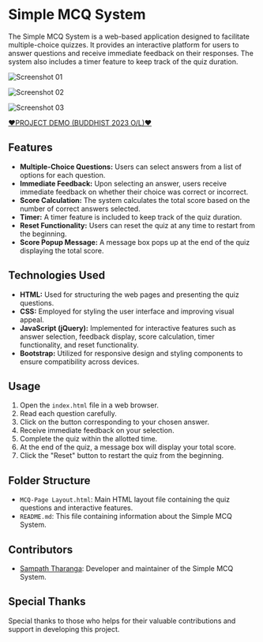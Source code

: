 # Simple MCQ System

The Simple MCQ System is a web-based application designed to facilitate multiple-choice quizzes. It provides an interactive platform for users to answer questions and receive immediate feedback on their responses. The system also includes a timer feature to keep track of the quiz duration.

![Screenshot 01](https://github.com/SampathTharanga/Simple-MCQ-System/assets/17849521/40ba39b4-60bc-473d-9bba-d33dd03a72ba)

![Screenshot 02](https://github.com/SampathTharanga/Simple-MCQ-System/assets/17849521/df15c0c6-47ad-45cc-a9d0-35e95d56c35a)

![Screenshot 03](https://github.com/SampathTharanga/Simple-MCQ-System/assets/17849521/6feb2a7b-b70d-477a-a1b1-12962ca19eed)

️[❤️PROJECT DEMO (BUDDHIST 2023 O/L)❤️](https://sites.google.com/view/polpitiyaschool/%E0%B6%85-%E0%B6%B4-%E0%B7%83-%E0%B7%83%E0%B6%B4%E0%B7%85/11-online-mcq-pp/2023-buddhist-pp)

## Features

- **Multiple-Choice Questions:** Users can select answers from a list of options for each question.
- **Immediate Feedback:** Upon selecting an answer, users receive immediate feedback on whether their choice was correct or incorrect.
- **Score Calculation:** The system calculates the total score based on the number of correct answers selected.
- **Timer:** A timer feature is included to keep track of the quiz duration.
- **Reset Functionality:** Users can reset the quiz at any time to restart from the beginning.
- **Score Popup Message:** A message box pops up at the end of the quiz displaying the total score.

## Technologies Used

- **HTML:** Used for structuring the web pages and presenting the quiz questions.
- **CSS:** Employed for styling the user interface and improving visual appeal.
- **JavaScript (jQuery):** Implemented for interactive features such as answer selection, feedback display, score calculation, timer functionality, and reset functionality.
- **Bootstrap:** Utilized for responsive design and styling components to ensure compatibility across devices.

## Usage

1. Open the `index.html` file in a web browser.
2. Read each question carefully.
3. Click on the button corresponding to your chosen answer.
4. Receive immediate feedback on your selection.
5. Complete the quiz within the allotted time.
6. At the end of the quiz, a message box will display your total score.
7. Click the "Reset" button to restart the quiz from the beginning.

## Folder Structure

- `MCQ-Page Layout.html`: Main HTML layout file containing the quiz questions and interactive features.
- `README.md`: This file containing information about the Simple MCQ System.

## Contributors

- [Sampath Tharanga](https://github.com/SampathTharanga): Developer and maintainer of the Simple MCQ System.

## Special Thanks

Special thanks to those who helps for their valuable contributions and support in developing this project.
